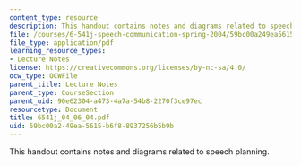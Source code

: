 ```yaml
---
content_type: resource
description: This handout contains notes and diagrams related to speech planning.
file: /courses/6-541j-speech-communication-spring-2004/59bc00a249ea5615b6f88937256b5b9b_6541j_04_06_04.pdf
file_type: application/pdf
learning_resource_types:
- Lecture Notes
license: https://creativecommons.org/licenses/by-nc-sa/4.0/
ocw_type: OCWFile
parent_title: Lecture Notes
parent_type: CourseSection
parent_uid: 90e62304-a473-4a7a-54b8-2270f3ce97ec
resourcetype: Document
title: 6541j_04_06_04.pdf
uid: 59bc00a2-49ea-5615-b6f8-8937256b5b9b
---
```

This handout contains notes and diagrams related to speech planning.
